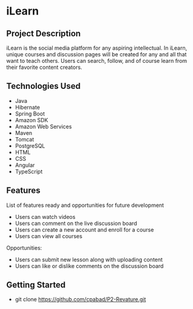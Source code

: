 # iLearn

## Project Description

iLearn is the social media platform for any aspiring intellectual. In iLearn, 
unique courses and discussion pages will be created for any and all that want 
to teach others. Users can search, follow, and of course learn from their 
favorite content creators.


## Technologies Used

* Java
* Hibernate
* Spring Boot
* Amazon SDK
* Amazon Web Services
* Maven
* Tomcat
* PostgreSQL
* HTML
* CSS
* Angular
* TypeScript

## Features

List of features ready and opportunities for future development
* Users can watch videos
* Users can comment on the live discussion board
* Users can create a new account and enroll for a course
* Users can view all courses

Opportunities:
* Users can submit new lesson along with uploading content
* Users can like or dislike comments on the discussion board

## Getting Started

  * git clone https://github.com/cpabad/P2-Revature.git
